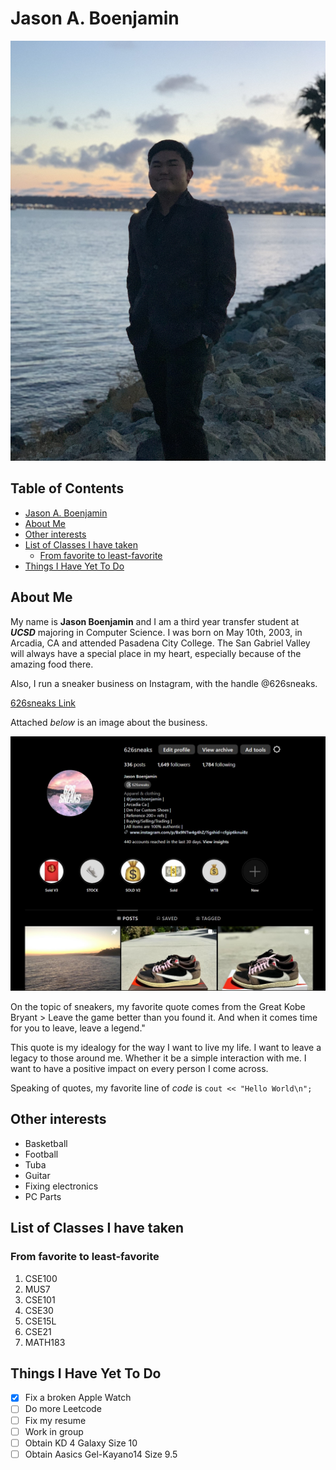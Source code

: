 # Jason A. Boenjamin
![Jason Boenjamin](./Screenshots/Jason_Boenjamin.jpg)
## Table of Contents

- [Jason A. Boenjamin](#jason-a-boenjamin)
- [About Me](#about-me)
- [Other interests](#other-interests)
- [List of Classes I have taken](#list-of-classes-i-have-taken)
  - [From favorite to least-favorite](#from-favorite-to-least-favorite)
- [Things I Have Yet To Do](#things-i-have-yet-to-do)

## About Me

My name is **Jason Boenjamin** and I am a third year transfer student at ***UCSD*** majoring in Computer Science. I was born on May 10th, 2003, in Arcadia, CA and attended Pasadena City College. The San Gabriel Valley will always have a special place in my heart, especially because of the amazing food there. 

Also, I run a sneaker business on Instagram, with the handle @626sneaks. 

[626sneaks Link](https://www.instagram.com/626sneaks/?hl=en)

Attached *below* is an image about the business. 

![626sneaksImage](./Screenshots/626sneaks.jpg)

On the topic of sneakers, my favorite quote comes from the Great Kobe Bryant > Leave the game better than you found it. And when it comes time for you to leave, leave a legend."

This quote is my idealogy for the way I want to live my life. I want to leave a legacy to those around me. Whether it be a simple interaction with me. I want to have a positive impact on every person I come across. 

Speaking of quotes, my favorite line of *code* is `cout << "Hello World\n";`

## Other interests

* Basketball
* Football
* Tuba
* Guitar
* Fixing electronics
* PC Parts

## List of Classes I have taken 
### From favorite to least-favorite

1. CSE100
2. MUS7
3. CSE101
4. CSE30
5. CSE15L
6. CSE21
7. MATH183


## Things I Have Yet To Do

- [x] Fix a broken Apple Watch
- [ ] Do more Leetcode
- [ ] Fix my resume
- [ ] Work in group
- [ ] Obtain KD 4 Galaxy Size 10
- [ ] Obtain Aasics Gel-Kayano14 Size 9.5 
